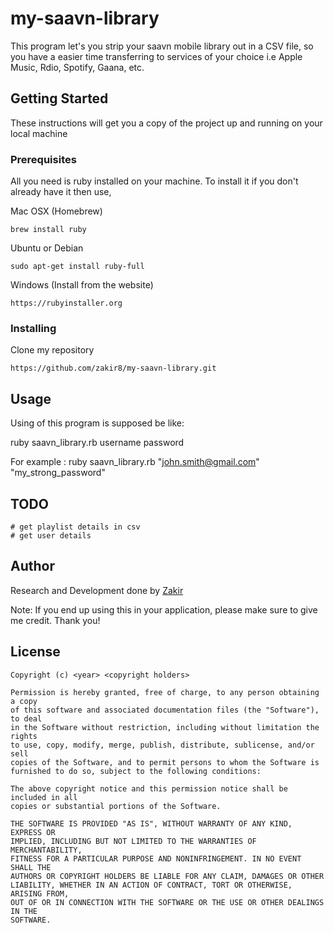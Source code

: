 # my-saavn-library

This program let's you strip your saavn mobile library out in a CSV file, so you have a easier time transferring to services of your choice i.e Apple Music, Rdio, Spotify, Gaana, etc. 

## Getting Started

These instructions will get you a copy of the project up and running on your local machine

### Prerequisites

All you need is ruby installed on your machine. To install it if you don't already have it then use, 

Mac OSX (Homebrew)
```
brew install ruby
```

Ubuntu or Debian
```
sudo apt-get install ruby-full
```

Windows (Install from the website)
```
https://rubyinstaller.org
```

### Installing

Clone my repository

```
https://github.com/zakir8/my-saavn-library.git
```

## Usage

Using of this program is supposed be like:

ruby saavn_library.rb username password

For example : ruby saavn_library.rb "john.smith@gmail.com" "my_strong_password"

## TODO
    # get playlist details in csv
    # get user details

## Author

Research and Development done by [Zakir](http://zakirq.com)

Note: If you end up using this in your application, please make sure to give me credit. Thank you!


## License

```
Copyright (c) <year> <copyright holders>

Permission is hereby granted, free of charge, to any person obtaining a copy
of this software and associated documentation files (the "Software"), to deal
in the Software without restriction, including without limitation the rights
to use, copy, modify, merge, publish, distribute, sublicense, and/or sell
copies of the Software, and to permit persons to whom the Software is
furnished to do so, subject to the following conditions:

The above copyright notice and this permission notice shall be included in all
copies or substantial portions of the Software.

THE SOFTWARE IS PROVIDED "AS IS", WITHOUT WARRANTY OF ANY KIND, EXPRESS OR
IMPLIED, INCLUDING BUT NOT LIMITED TO THE WARRANTIES OF MERCHANTABILITY,
FITNESS FOR A PARTICULAR PURPOSE AND NONINFRINGEMENT. IN NO EVENT SHALL THE
AUTHORS OR COPYRIGHT HOLDERS BE LIABLE FOR ANY CLAIM, DAMAGES OR OTHER
LIABILITY, WHETHER IN AN ACTION OF CONTRACT, TORT OR OTHERWISE, ARISING FROM,
OUT OF OR IN CONNECTION WITH THE SOFTWARE OR THE USE OR OTHER DEALINGS IN THE
SOFTWARE.
```
